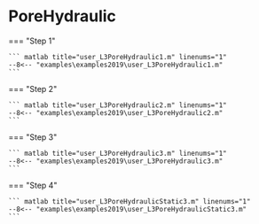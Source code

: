 # PoreHydraulic

=== "Step 1"

    ``` matlab title="user_L3PoreHydraulic1.m" linenums="1"
    --8<-- "examples\examples2019\user_L3PoreHydraulic1.m"
    ```

=== "Step 2"

    ``` matlab title="user_L3PoreHydraulic2.m" linenums="1"
    --8<-- "examples\examples2019\user_L3PoreHydraulic2.m"
    ```

=== "Step 3"

    ``` matlab title="user_L3PoreHydraulic3.m" linenums="1"
    --8<-- "examples\examples2019\user_L3PoreHydraulic3.m"
    ```

=== "Step 4"

    ``` matlab title="user_L3PoreHydraulicStatic3.m" linenums="1"
    --8<-- "examples\examples2019\user_L3PoreHydraulicStatic3.m"
    ```

